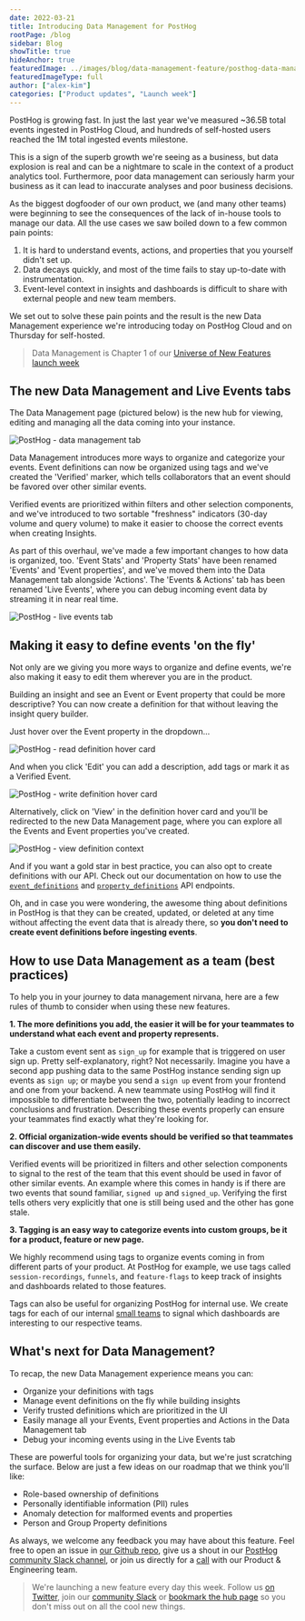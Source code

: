 ```yaml
---
date: 2022-03-21
title: Introducing Data Management for PostHog
rootPage: /blog
sidebar: Blog
showTitle: true
hideAnchor: true
featuredImage: ../images/blog/data-management-feature/posthog-data-management.png
featuredImageType: full
author: ["alex-kim"]
categories: ["Product updates", "Launch week"]
---
```


PostHog is growing fast. In just the last year we've measured ~36.5B total events ingested in PostHog Cloud, and hundreds of self-hosted users reached the 1M total ingested events milestone.

This is a sign of the superb growth we're seeing as a business, but data explosion is real and can be a nightmare to scale in the context of a product analytics tool. Furthermore, poor data management can seriously harm your business as it can lead to inaccurate analyses and poor business decisions.

As the biggest dogfooder of our own product, we (and many other teams) were beginning to see the consequences of the lack of in-house tools to manage our data. All the use cases we saw boiled down to a few common pain points:

1. It is hard to understand events, actions, and properties that you yourself didn't set up.
2. Data decays quickly, and most of the time fails to stay up-to-date with instrumentation.
3. Event-level context in insights and dashboards is difficult to share with external people and new team members.

We set out to solve these pain points and the result is the new Data Management experience we're introducing today on PostHog Cloud and on Thursday for self-hosted.

> Data Management is Chapter 1 of our [Universe of New Features launch week](/blog/launch-week-universe-of-new-features)

## The new Data Management and Live Events tabs

The Data Management page (pictured below) is the new hub for viewing, editing and managing all the data coming into your instance. 

![PostHog - data management tab](../images/blog/data-management-feature/data_management_tab.png)

Data Management introduces more ways to organize and categorize your events. Event definitions can now be organized using tags and we've created the 'Verified' marker, which tells collaborators that an event should be favored over other similar events. 

Verified events are prioritized within filters and other selection components, and we've introduced to two sortable "freshness" indicators (30-day volume and query volume) to make it easier to choose the correct events when creating Insights.

As part of this overhaul, we've made a few important changes to how data is organized, too. 'Event Stats' and 'Property Stats' have been renamed 'Events' and 'Event properties', and we've moved them into the Data Management tab alongside 'Actions'. The 'Events & Actions' tab has been renamed 'Live Events', where you can debug incoming event data by streaming it in near real time.

![PostHog - live events tab](../images/blog/data-management-feature/live_events.png)

## Making it easy to define events 'on the fly'

Not only are we giving you more ways to organize and define events, we're also making it easy to edit them wherever you are in the product.

Building an insight and see an Event or Event property that could be more descriptive? You can now create a definition for that without leaving the insight query builder.

Just hover over the Event property in the dropdown...

![PostHog - read definition hover card](../images/blog/data-management-feature/read_definition_card.png)

And when you click 'Edit' you can add a description, add tags or mark it as a Verified Event.

![PostHog - write definition hover card](../images/blog/data-management-feature/write_definition_card.png)

Alternatively, click on 'View' in the definition hover card and you'll be redirected to the new Data Management page, where you can explore all the Events and Event properties you've created.

![PostHog - view definition context](../images/blog/data-management-feature/data_management_view.gif)

And if you want a gold star in best practice, you can also opt to create definitions with our API. Check out our documentation on how to use the [`event_definitions`](/docs/api/event-definitions) and [`property_definitions`](/docs/api/property-definitions) API endpoints.

Oh, and in case you were wondering, the awesome thing about definitions in PostHog is that they can be created, updated, or deleted at any time without affecting the event data that is already there, so **you don't need to create event definitions before ingesting events**. 

## How to use Data Management as a team (best practices)

To help you in your journey to data management nirvana, here are a few rules of thumb to consider when using these new features.

**1. The more definitions you add, the easier it will be for your teammates to understand what each event and property represents.**

Take a custom event sent as `sign_up` for example that is triggered on user sign up. Pretty self-explanatory, right? Not necessarily. Imagine you have a second app pushing data to the same PostHog instance sending sign up events as `sign up`; or maybe you send a `sign up` event from your frontend and one from your backend. A new teammate using PostHog will find it impossible to differentiate between the two, potentially leading to incorrect conclusions and frustration. Describing these events properly can ensure your teammates find exactly what they're looking for.

**2. Official organization-wide events should be verified so that teammates can discover and use them easily.** 

Verified events will be prioritized in filters and other selection components to signal to the rest of the team that this event should be used in favor of other similar events. An example where this comes in handy is if there are two events that sound familiar, `signed up` and `signed_up`. Verifying the first tells others very explicitly that one is still being used and the other has gone stale.

**3. Tagging is an easy way to categorize events into custom groups, be it for a product, feature or new page.** 

We highly recommend using tags to organize events coming in from different parts of your product. At PostHog for example, we use tags called `session-recordings`, `funnels`, and `feature-flags` to keep track of insights and dashboards related to those features. 

Tags can also be useful for organizing PostHog for internal use. We create tags for each of our internal [small teams](/handbook/people/team-structure/team-structure/why-small-teams) to signal which dashboards are interesting to our respective teams.

## What's next for Data Management?

To recap, the new Data Management experience means you can:

- Organize your definitions with tags
- Manage event definitions on the fly while building insights
- Verify trusted definitions which are prioritized in the UI
- Easily manage all your Events, Event properties and Actions in the Data Management tab
- Debug your incoming events using in the Live Events tab

These are powerful tools for organizing your data, but we're just scratching the surface. Below are just a few ideas on our roadmap that we think you'll like:

- Role-based ownership of definitions
- Personally identifiable information (PII) rules
- Anomaly detection for malformed events and properties
- Person and Group Property definitions

As always, we welcome any feedback you may have about this feature. Feel free to open an issue in [our Github repo](https://github.com/PostHog/posthog), give us a shout in our [PostHog community Slack channel](/slack),  or join us directly for a [call](https://calendly.com/posthog-feedback) with our Product & Engineering team.

> We're launching a new feature every day this week. Follow us [on Twitter](/posthog), join our [community Slack](/slack) or [bookmark the hub page](/blog/launch-week-universe-of-new-features) so you don't miss out on all the cool new things.
